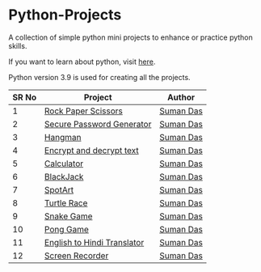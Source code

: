 # Python-Projects
A collection of simple python mini projects to enhance or practice python skills.

If you want to learn about python, visit [here](https://realpython.com/).

Python version 3.9 is used for creating all the projects.

SR No   | Project | Author
--- | --- | --- 
1 | [Rock Paper Scissors](https://github.com/sumanentc/Python-Projects/tree/master/projects/Rock_Paper_Scissors) | [Suman Das](https://github.com/sumanentc)
2 | [Secure Password Generator](https://github.com/sumanentc/Python-Projects/tree/master/projects/Password_Generator) |[Suman Das](https://github.com/sumanentc) 
3 | [Hangman](https://github.com/sumanentc/Python-Projects/tree/master/projects/Hangman)| [Suman Das](https://github.com/sumanentc) 
4 | [Encrypt and decrypt text](https://github.com/sumanentc/Python-Projects/tree/master/projects/encrypt-decrypt-message)| [Suman Das](https://github.com/sumanentc)
5 | [Calculator](https://github.com/sumanentc/Python-Projects/tree/master/projects/calculator)| [Suman Das](https://github.com/sumanentc)
6 | [BlackJack](https://github.com/sumanentc/Python-Projects/tree/master/projects/blackjack) | [Suman Das](https://github.com/sumanentc)
7 | [SpotArt](https://github.com/sumanentc/Python-Projects/tree/master/projects/spot-art) | [Suman Das](https://github.com/sumanentc)
8 | [Turtle Race](https://github.com/sumanentc/Python-Projects/tree/master/projects/turtle-race) | [Suman Das](https://github.com/sumanentc)
9 | [Snake Game](https://github.com/sumanentc/Python-Projects/tree/master/projects/snake-game)| [Suman Das](https://github.com/sumanentc)
10| [Pong Game](https://github.com/sumanentc/Python-Projects/tree/master/projects/pong-game) | [Suman Das](https://github.com/sumanentc)
11| [English to Hindi Translator](https://github.com/sumanentc/Python-Projects/tree/master/projects/english-to-hindi) | [Suman Das](https://github.com/sumanentc)
12| [Screen Recorder](https://github.com/sumanentc/Python-Projects/tree/master/projects/screen_recorder)|[Suman Das](https://github.com/sumanentc)

